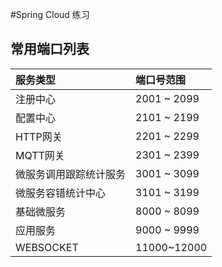 #Spring Cloud 练习


## 常用端口列表
|服务类型|端口号范围|
|:----|:----|
|注册中心|2001 ~ 2099|
|配置中心|2101 ~ 2199|
|HTTP网关|2201 ~ 2299|
|MQTT网关|2301 ~ 2399|
|微服务调用跟踪统计服务|3001 ~ 3099|
|微服务容错统计中心|3101 ~ 3199|
|基础微服务|8000 ~ 8099|
|应用服务|9000 ~ 9999|
|WEBSOCKET|11000~12000|